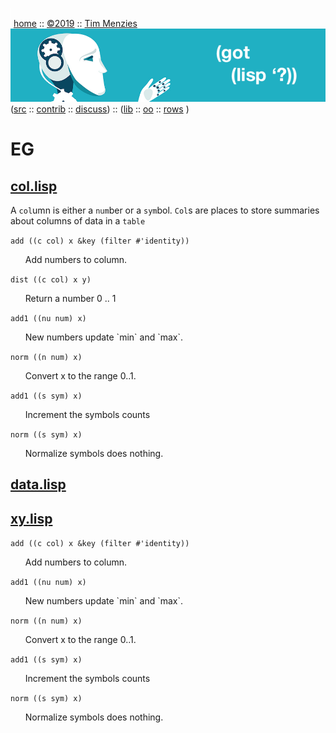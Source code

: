 <a name=top></a>
<img width=1 height=30 src="https://github.com/timm/lisp/blob/master/etc/img/FFFFFF.png">
[home](https://github.com/timm/lisp/blob/master/README.md#top) ::
[&copy;2019](https://github.com/timm/lisp/blob/master/LICENSE.md) ::
[Tim Menzies](http://menzies.us) 
<a href="https://github.com/timm/lisp/blob/master/README.md#top">
<img src="https://raw.githubusercontent.com/timm/lisp/master/etc/img/gotlisp.png" ></a><br>
([src](http://github.com/timm/lisp) ::
[contrib](https://github.com/timm/lisp/blob/master/CONTRIBUTING.md) ::
[discuss](https://github.com/timm/lisp/issues))  ::
([lib](https://github.com/timm/lisp/tree/master/src/lib/README.md#top) ::
[oo](https://github.com/timm/lisp/tree/master/src/oo/README.md#top)  :: 
[rows](https://github.com/timm/lisp/tree/master/src/rows/README.md#top) )

# EG




## [col.lisp](col.lisp)



A `col`umn is either a `num`ber or a `sym`bol.
`Col`s are places to store summaries about columns
of data in a `table`



`add ((c col) x &key (filter #'identity))`

<ul>   Add numbers to column.
</ul>

`dist ((c col) x y)`

<ul>   Return a number 0 .. 1
</ul>

`add1 ((nu num) x)`

<ul>   New numbers update `min` and `max`.
</ul>

`norm ((n num) x)`

<ul>   Convert x to the range 0..1.
</ul>

`add1 ((s sym) x)`

<ul>   Increment the symbols counts
</ul>

`norm ((s sym) x)`

<ul>   Normalize symbols does nothing.
</ul>


## [data.lisp](data.lisp)



## [xy.lisp](xy.lisp)


`add ((c col) x &key (filter #'identity))`

<ul>   Add numbers to column.
</ul>

`add1 ((nu num) x)`

<ul>   New numbers update `min` and `max`.
</ul>

`norm ((n num) x)`

<ul>   Convert x to the range 0..1.
</ul>

`add1 ((s sym) x)`

<ul>   Increment the symbols counts
</ul>

`norm ((s sym) x)`

<ul>   Normalize symbols does nothing.
</ul>
